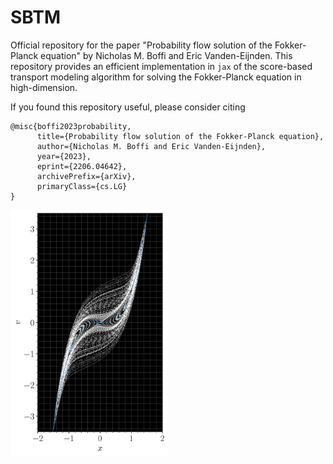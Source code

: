 # SBTM

Official repository for the paper "Probability flow solution of the Fokker-Planck equation" by Nicholas M. Boffi and Eric Vanden-Eijnden.
This repository provides an efficient implementation in ``jax`` of the score-based transport modeling algorithm for solving the Fokker-Planck equation in high-dimension.

If you found this repository useful, please consider citing

```
@misc{boffi2023probability,
      title={Probability flow solution of the Fokker-Planck equation}, 
      author={Nicholas M. Boffi and Eric Vanden-Eijnden},
      year={2023},
      eprint={2206.04642},
      archivePrefix={arXiv},
      primaryClass={cs.LG}
}
```

<img src="figs/phase_portrait.png" width=50% height=50%>
